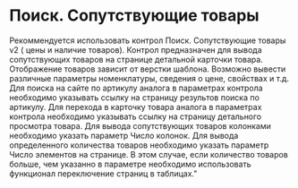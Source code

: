 ﻿---
description: 2.4.7
---
# Поиск. Сопутствующие товары
Рекоммендуется использовать контрол Поиск. Сопутствующие товары v2 ( цены и наличие товаров).
Контрол предназначен для вывода сопутствующих товаров на странице детальной карточки товара. Отображение товаров зависит от верстки шаблона. 
Возможно вывести различные параметры номенклатуры, сведения о цене, свойствах и т.д. 
Для поиска на сайте по артикулу аналога в параметрах контрола необходимо указывать ссылку на страницу результов поиска по артикулу.
Для перехода в карточку товара аналога в параметрах контрола необходимо указывать ссылку на страницу детального просмотра товара.
Для вывода сопутствующих товаров колонками необходимо указать параметр Число колонок.
Для вывода определенного количества товаров необходимо указать параметр Число элементов на странице. 
В этом случае, если количество товаров больше, чем указанно в параметре необходимо использовать функционал переключение страниц в таблицах."
